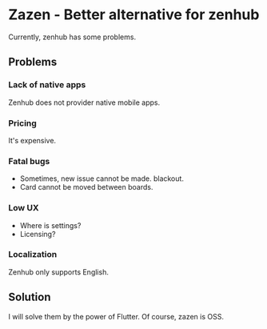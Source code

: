 # Zazen - Better alternative for zenhub

Currently, zenhub has some problems.

## Problems

### Lack of native apps
Zenhub does not provider native mobile apps.

### Pricing
It's expensive. 

### Fatal bugs
- Sometimes, new issue cannot be made. blackout.
- Card cannot be moved between boards.

### Low UX
- Where is settings?
- Licensing?

### Localization
Zenhub only supports English.

## Solution
I will solve them by the power of Flutter. Of course, zazen is OSS.
